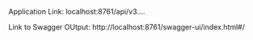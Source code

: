 Application Link: localhost:8761/api/v3....

Link to Swagger OUtput: http://localhost:8761/swagger-ui/index.html#/
